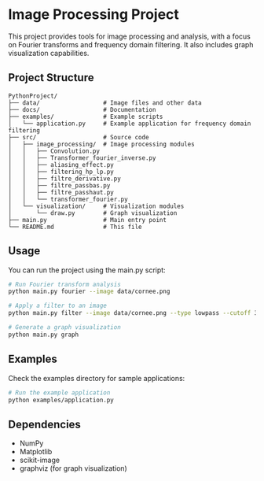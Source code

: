 # Image Processing Project

This project provides tools for image processing and analysis, with a focus on Fourier transforms and frequency domain filtering. It also includes graph visualization capabilities.

## Project Structure

```
PythonProject/
├── data/                  # Image files and other data
├── docs/                  # Documentation
├── examples/              # Example scripts
│   └── application.py     # Example application for frequency domain filtering
├── src/                   # Source code
│   ├── image_processing/  # Image processing modules
│   │   ├── Convolution.py
│   │   ├── Transformer_fourier_inverse.py
│   │   ├── aliasing_effect.py
│   │   ├── filtering_hp_lp.py
│   │   ├── filtre_derivative.py
│   │   ├── filtre_passbas.py
│   │   ├── filtre_passhaut.py
│   │   └── transformer_fourier.py
│   └── visualization/     # Visualization modules
│       └── draw.py        # Graph visualization
├── main.py                # Main entry point
└── README.md              # This file
```

## Usage

You can run the project using the main.py script:

```bash
# Run Fourier transform analysis
python main.py fourier --image data/cornee.png

# Apply a filter to an image
python main.py filter --image data/cornee.png --type lowpass --cutoff 30

# Generate a graph visualization
python main.py graph
```

## Examples

Check the examples directory for sample applications:

```bash
# Run the example application
python examples/application.py
```

## Dependencies

- NumPy
- Matplotlib
- scikit-image
- graphviz (for graph visualization)
